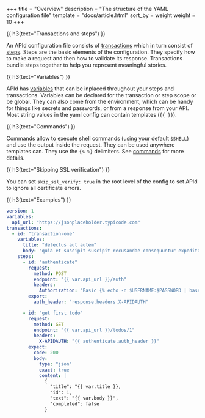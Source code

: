+++
title = "Overview"
description = "The structure of the YAML configuration file"
template = "docs/article.html"
sort_by = weight
weight = 10
+++

{{ h3(text="Transactions and steps") }}

An APId configuration file consists of [transactions](../transactions) which in turn consist of [steps](../steps). Steps 
are the basic elements of the configuration. They specify how to make a request and then how to validate
its response. Transactions bundle steps together to help you represent meaningful stories.

{{ h3(text="Variables") }}

APId has [variables](../variables) that can be inplaced throughout your steps and transactions.
Variables can be declared for the transaction or step scope or be global.
They can also come from the environment, which can be handy for things like secrets and passwords, or from a
response from your API. Most string values in the yaml config can contain templates (`{{ }}`).

{{ h3(text="Commands") }}

Commands allow to execute shell commands (using your default `$SHELL`) and use the output inside the request. They can be used anywhere templates
can. They use the `{% %}` delimiters. See [commands](../commands) for more details.

{{ h3(text="Skipping SSL verification") }}

You can set `skip_ssl_verify: true` in the root level of the config to set APId to ignore all certificate errors.

{{ h3(text="Examples") }}

```yaml
version: 1
variables:
  api_url: "https://jsonplaceholder.typicode.com"
transactions:
  - id: "transaction-one"
    variables:
      title: "delectus aut autem"
      body: "quia et suscipit suscipit recusandae consequuntur expedita"
    steps:
      - id: "authenticate"
        request:
          method: POST
          endpoint: "{{ var.api_url }}/auth"
          headers:
            Authorization: "Basic {% echo -n $USERNAME:$PASSWORD | base64 %}"
        export:
          auth_header: "response.headers.X-APIDAUTH"

      - id: "get first todo"
        request:
          method: GET
          endpoint: "{{ var.api_url }}/todos/1"
          headers:
            X-APIDAUTH: "{{ authenticate.auth_header }}"
        expect:
          code: 200
          body:
            type: "json"
            exact: true
            content: |
              {
                "title": "{{ var.title }},
                "id": 1,
                "text": "{{ var.body }}",
                "completed": false
              }
```
